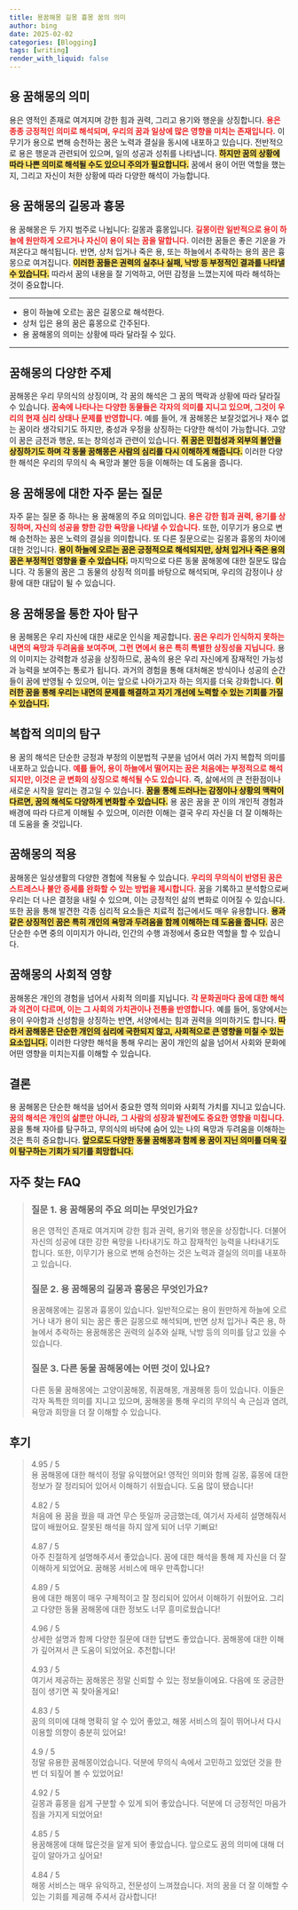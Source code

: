 ```yaml
---
title: 용꿈해몽 길몽 흉몽 꿈의 의미
author: bing
date: 2025-02-02
categories: [Blogging]
tags: [writing]
render_with_liquid: false
---
```



<h2 id='용 꿈해몽의 의미'>용 꿈해몽의 의미</h2>

<p>용은 영적인 존재로 여겨지며 강한 힘과 권력, 그리고 용기와 행운을 상징합니다. <b><span style="color: #ee2323;">용은 종종 긍정적인 의미로 해석되며, 우리의 꿈과 일상에 많은 영향을 미치는 존재입니다.</span></b> 이무기가 용으로 변해 승천하는 꿈은 노력과 결실을 동시에 내포하고 있습니다. 전반적으로 용은 행운과 관련되어 있으며, 일의 성공과 성취를 나타냅니다. <b><span style="background-color: #ffe066;">하지만 꿈의 상황에 따라 나쁜 의미로 해석될 수도 있으니 주의가 필요합니다.</span></b> 꿈에서 용이 어떤 역할을 했는지, 그리고 자신이 처한 상황에 따라 다양한 해석이 가능합니다.</p>

<h2 id='용 꿈해몽의 길몽과 흉몽'>용 꿈해몽의 길몽과 흉몽</h2>

<p>용 꿈해몽은 두 가지 범주로 나뉩니다: 길몽과 흉몽입니다. <b><span style="color: #ee2323;">길몽이란 일반적으로 용이 하늘에 원만하게 오르거나 자신이 용이 되는 꿈을 말합니다.</span></b> 이러한 꿈들은 좋은 기운을 가져온다고 해석됩니다. 반면, 상처 입거나 죽은 용, 또는 하늘에서 추락하는 용의 꿈은 흉몽으로 여겨집니다. <b><span style="background-color: #ffe066;">이러한 꿈들은 권력의 실추나 실패, 낙방 등 부정적인 결과를 나타낼 수 있습니다.</span></b> 따라서 꿈의 내용을 잘 기억하고, 어떤 감정을 느꼈는지에 따라 해석하는 것이 중요합니다.</p>

<hr />

<ul>
    <li>용이 하늘에 오르는 꿈은 길몽으로 해석한다.</li>
    <li>상처 입은 용의 꿈은 흉몽으로 간주된다.</li>
    <li>용 꿈해몽의 의미는 상황에 따라 달라질 수 있다.</li>
</ul>

<hr />

<h2 id='꿈해몽의 다양한 주제'>꿈해몽의 다양한 주제</h2>

<p>꿈해몽은 우리 무의식의 상징이며, 각 꿈의 해석은 그 꿈의 맥락과 상황에 따라 달라질 수 있습니다. <b><span style="color: #ee2323;">꿈속에 나타나는 다양한 동물들은 각자의 의미를 지니고 있으며, 그것이 우리의 현재 심리 상태나 문제를 반영합니다.</span></b> 예를 들어, 개 꿈해몽은 보잘것없거나 재수 없는 꿈이라 생각되기도 하지만, 충성과 우정을 상징하는 다양한 해석이 가능합니다. 고양이 꿈은 금전과 행운, 또는 창의성과 관련이 있습니다. <b><span style="background-color: #ffe066;">쥐 꿈은 민첩성과 외부의 불안을 상징하기도 하며 각 동물 꿈해몽은 사람의 심리를 다시 이해하게 해줍니다.</span></b> 이러한 다양한 해석은 우리의 무의식 속 욕망과 불안 등을 이해하는 데 도움을 줍니다.</p>

<h2 id='용 꿈해몽에 대한 자주 묻는 질문'>용 꿈해몽에 대한 자주 묻는 질문</h2>

<p>자주 묻는 질문 중 하나는 용 꿈해몽의 주요 의미입니다. <b><span style="color: #ee2323;">용은 강한 힘과 권력, 용기를 상징하며, 자신의 성공을 향한 강한 욕망을 나타낼 수 있습니다.</span></b> 또한, 이무기가 용으로 변해 승천하는 꿈은 노력의 결실을 의미합니다. 또 다른 질문으로는 길몽과 흉몽의 차이에 대한 것입니다. <b><span style="background-color: #ffe066;">용이 하늘에 오르는 꿈은 긍정적으로 해석되지만, 상처 입거나 죽은 용의 꿈은 부정적인 영향을 줄 수 있습니다.</span></b> 마지막으로 다른 동물 꿈해몽에 대한 질문도 많습니다. 각 동물의 꿈은 그 동물의 상징적 의미를 바탕으로 해석되며, 우리의 감정이나 상황에 대한 대답이 될 수 있습니다.</p>

<h2 id='용 꿈해몽을 통한 자아 탐구'>용 꿈해몽을 통한 자아 탐구</h2>

<p>용 꿈해몽은 우리 자신에 대한 새로운 인식을 제공합니다. <b><span style="color: #ee2323;">꿈은 우리가 인식하지 못하는 내면의 욕망과 두려움을 보여주며, 그런 면에서 용은 특히 특별한 상징성을 지닙니다.</span></b> 용의 이미지는 강력함과 성공을 상징하므로, 꿈속의 용은 우리 자신에게 잠재적인 가능성과 능력을 보여주는 통로가 됩니다. 과거의 경험을 통해 대처해온 방식이나 성공의 순간들이 꿈에 반영될 수 있으며, 이는 앞으로 나아가고자 하는 의지를 더욱 강화합니다. <b><span style="background-color: #ffe066;">이러한 꿈을 통해 우리는 내면의 문제를 해결하고 자기 개선에 노력할 수 있는 기회를 가질 수 있습니다.</span></b></p>

<h2 id='복합적 의미의 탐구'>복합적 의미의 탐구</h2>

<p>용 꿈의 해석은 단순한 긍정과 부정의 이분법적 구분을 넘어서 여러 가지 복합적 의미를 내포하고 있습니다. <b><span style="color: #ee2323;">예를 들어, 용이 하늘에서 떨어지는 꿈은 처음에는 부정적으로 해석되지만, 이것은 곧 변화의 상징으로 해석될 수도 있습니다.</span></b> 즉, 삶에서의 큰 전환점이나 새로운 시작을 알리는 경고일 수 있습니다. <b><span style="background-color: #ffe066;">꿈을 통해 드러나는 감정이나 상황의 맥락이 다르면, 꿈의 해석도 다양하게 변화할 수 있습니다.</span></b> 용 꿈은 꿈을 꾼 이의 개인적 경험과 배경에 따라 다르게 이해될 수 있으며, 이러한 이해는 결국 우리 자신을 더 잘 이해하는 데 도움을 줄 것입니다.</p>

<h2 id='꿈해몽의 적용'>꿈해몽의 적용</h2>

<p>꿈해몽은 일상생활의 다양한 경험에 적용될 수 있습니다. <b><span style="color: #ee2323;">우리의 무의식이 반영된 꿈은 스트레스나 불안 증세를 완화할 수 있는 방법을 제시합니다.</span></b> 꿈을 기록하고 분석함으로써 우리는 더 나은 결정을 내릴 수 있으며, 이는 긍정적인 삶의 변화로 이어질 수 있습니다. 또한 꿈을 통해 발견한 각종 심리적 요소들은 치료적 접근에서도 매우 유용합니다. <b><span style="background-color: #ffe066;">용과 같은 상징적인 꿈은 특히 개인의 욕망과 두려움을 함께 이해하는 데 도움을 줍니다.</span></b> 꿈은 단순한 수면 중의 이미지가 아니라, 인간의 수행 과정에서 중요한 역할을 할 수 있습니다.</p>

<h2 id='꿈해몽의 사회적 영향'>꿈해몽의 사회적 영향</h2>

<p>꿈해몽은 개인의 경험을 넘어서 사회적 의미를 지닙니다. <b><span style="color: #ee2323;">각 문화권마다 꿈에 대한 해석과 의견이 다르며, 이는 그 사회의 가치관이나 전통을 반영합니다.</span></b> 예를 들어, 동양에서는 용이 우아함과 신성함을 상징하는 반면, 서양에서는 힘과 권력을 의미하기도 합니다. <b><span style="background-color: #ffe066;">따라서 꿈해몽은 단순한 개인의 심리에 국한되지 않고, 사회적으로 큰 영향을 미칠 수 있는 요소입니다.</span></b> 이러한 다양한 해석을 통해 우리는 꿈이 개인의 삶을 넘어서 사회와 문화에 어떤 영향을 미치는지를 이해할 수 있습니다.</p>

<h2 id='결론'>결론</h2>

<p>용 꿈해몽은 단순한 해석을 넘어서 중요한 영적 의미와 사회적 가치를 지니고 있습니다. <b><span style="color: #ee2323;">꿈의 해석은 개인의 삶뿐만 아니라, 그 사람의 성장과 발전에도 중요한 영향을 미칩니다.</span></b> 꿈을 통해 자아를 탐구하고, 무의식의 바닥에 숨어 있는 나의 욕망과 두려움을 이해하는 것은 특히 중요합니다. <b><span style="background-color: #ffe066;">앞으로도 다양한 동물 꿈해몽과 함께 용 꿈이 지닌 의미를 더욱 깊이 탐구하는 기회가 되기를 희망합니다.</span></b></p>


<h2 id='자주_찾는_FAQ'>자주 찾는 FAQ</h2>
<div itemscope="" itemtype="https://schema.org/FAQPage"> 
<blockquote> 
<div itemscope="" itemprop="mainEntity" itemtype="https://schema.org/Question"> 
<h3 itemprop="name">질문 1. 용 꿈해몽의 주요 의미는 무엇인가요?</h3> 
<div itemscope="" itemprop="acceptedAnswer" itemtype="https://schema.org/Answer"> 
<span itemprop="text"> 
<p>용은 영적인 존재로 여겨지며 강한 힘과 권력, 용기와 행운을 상징합니다. 더불어 자신의 성공에 대한 강한 욕망을 나타내기도 하고 잠재적인 능력을 나타내기도 합니다. 또한, 이무기가 용으로 변해 승천하는 것은 노력과 결실의 의미를 내포하고 있습니다.</p> 
</span> 
</div> 
</div> 

<div itemscope="" itemprop="mainEntity" itemtype="https://schema.org/Question"> 
<h3 itemprop="name">질문 2. 용 꿈해몽의 길몽과 흉몽은 무엇인가요?</h3> 
<div itemscope="" itemprop="acceptedAnswer" itemtype="https://schema.org/Answer"> 
<span itemprop="text"> 
<p>용꿈해몽에는 길몽과 흉몽이 있습니다. 일반적으로는 용이 원만하게 하늘에 오르거나 내가 용이 되는 꿈은 좋은 길몽으로 해석되며, 반면 상처 입거나 죽은 용, 하늘에서 추락하는 용꿈해몽은 권력의 실추와 실패, 낙방 등의 의미를 담고 있을 수 있습니다.</p> 
</span> 
</div> 
</div> 

<div itemscope="" itemprop="mainEntity" itemtype="https://schema.org/Question"> 
<h3 itemprop="name">질문 3. 다른 동물 꿈해몽에는 어떤 것이 있나요?</h3> 
<div itemscope="" itemprop="acceptedAnswer" itemtype="https://schema.org/Answer"> 
<span itemprop="text"> 
<p>다른 동물 꿈해몽에는 고양이꿈해몽, 쥐꿈해몽, 개꿈해몽 등이 있습니다. 이들은 각자 독특한 의미를 지니고 있으며, 꿈해몽을 통해 우리의 무의식 속 근심과 염려, 욕망과 희망을 더 잘 이해할 수 있습니다.</p> 
</span> 
</div> 
</div> 
</blockquote> 
</div>
<h2 id='후기'>후기</h2>
<div itemscope itemtype="https://schema.org/Product">
  <blockquote>
  <div itemprop="review" itemscope itemtype="https://schema.org/Review">
      <div itemprop="reviewRating" itemscope itemtype="https://schema.org/Rating"> <span itemprop="ratingValue">4.95</span> / <span itemprop="bestRating">5</span> </div>
      <span itemprop="reviewBody">용 꿈해몽에 대한 해석이 정말 유익했어요! 영적인 의미와 함께 길몽, 흉몽에 대한 정보가 잘 정리되어 있어서 이해하기 쉬웠습니다. 도움 많이 됐습니다!</span>
  </div>
  <br>
  <div itemprop="review" itemscope itemtype="https://schema.org/Review">
      <div itemprop="reviewRating" itemscope itemtype="https://schema.org/Rating"> <span itemprop="ratingValue">4.82</span> / <span itemprop="bestRating">5</span> </div>
      <span itemprop="reviewBody">처음에 용 꿈을 꿨을 때 과연 무슨 뜻일까 궁금했는데, 여기서 자세히 설명해줘서 많이 배웠어요. 잘못된 해석을 하지 않게 되어 너무 기뻐요!</span>
  </div>
  <br>
  <div itemprop="review" itemscope itemtype="https://schema.org/Review">
      <div itemprop="reviewRating" itemscope itemtype="https://schema.org/Rating"> <span itemprop="ratingValue">4.87</span> / <span itemprop="bestRating">5</span> </div>
      <span itemprop="reviewBody">아주 친절하게 설명해주셔서 좋았습니다. 꿈에 대한 해석을 통해 제 자신을 더 잘 이해하게 되었어요. 꿈해몽 서비스에 매우 만족합니다!</span>
  </div>
  <br>
  <div itemprop="review" itemscope itemtype="https://schema.org/Review">
      <div itemprop="reviewRating" itemscope itemtype="https://schema.org/Rating"> <span itemprop="ratingValue">4.89</span> / <span itemprop="bestRating">5</span> </div>
      <span itemprop="reviewBody">용에 대한 해몽이 매우 구체적이고 잘 정리되어 있어서 이해하기 쉬웠어요. 그리고 다양한 동물 꿈해몽에 대한 정보도 너무 흥미로웠습니다!</span>
  </div>
  <br>
  <div itemprop="review" itemscope itemtype="https://schema.org/Review">
      <div itemprop="reviewRating" itemscope itemtype="https://schema.org/Rating"> <span itemprop="ratingValue">4.96</span> / <span itemprop="bestRating">5</span> </div>
      <span itemprop="reviewBody">상세한 설명과 함께 다양한 질문에 대한 답변도 좋았습니다. 꿈해몽에 대한 이해가 깊어져서 큰 도움이 되었어요. 추천합니다!</span>
  </div>
  <br>
  <div itemprop="review" itemscope itemtype="https://schema.org/Review">
      <div itemprop="reviewRating" itemscope itemtype="https://schema.org/Rating"> <span itemprop="ratingValue">4.93</span> / <span itemprop="bestRating">5</span> </div>
      <span itemprop="reviewBody">여기서 제공하는 꿈해몽은 정말 신뢰할 수 있는 정보들이에요. 다음에 또 궁금한 점이 생기면 꼭 찾아올게요!</span>
  </div>
  <br>
  <div itemprop="review" itemscope itemtype="https://schema.org/Review">
      <div itemprop="reviewRating" itemscope itemtype="https://schema.org/Rating"> <span itemprop="ratingValue">4.83</span> / <span itemprop="bestRating">5</span> </div>
      <span itemprop="reviewBody">꿈의 의미에 대해 명확히 알 수 있어 좋았고, 해몽 서비스의 질이 뛰어나서 다시 이용할 의향이 충분히 있어요!</span>
  </div>
  <br>
  <div itemprop="review" itemscope itemtype="https://schema.org/Review">
      <div itemprop="reviewRating" itemscope itemtype="https://schema.org/Rating"> <span itemprop="ratingValue">4.9</span> / <span itemprop="bestRating">5</span> </div>
      <span itemprop="reviewBody">정말 유용한 꿈해몽이었습니다. 덕분에 무의식 속에서 고민하고 있었던 것을 한 번 더 되짚어 볼 수 있었어요!</span>
  </div>
  <br>
  <div itemprop="review" itemscope itemtype="https://schema.org/Review">
      <div itemprop="reviewRating" itemscope itemtype="https://schema.org/Rating"> <span itemprop="ratingValue">4.92</span> / <span itemprop="bestRating">5</span> </div>
      <span itemprop="reviewBody">길몽과 흉몽을 쉽게 구분할 수 있게 되어 좋았습니다. 덕분에 더 긍정적인 마음가짐을 가지게 되었어요!</span>
  </div>
  <br>
  <div itemprop="review" itemscope itemtype="https://schema.org/Review">
      <div itemprop="reviewRating" itemscope itemtype="https://schema.org/Rating"> <span itemprop="ratingValue">4.85</span> / <span itemprop="bestRating">5</span> </div>
      <span itemprop="reviewBody">용꿈해몽에 대해 많은것을 알게 되어 좋았습니다. 앞으로도 꿈의 의미에 대해 더 깊이 알아가고 싶어요!</span>
  </div>
  <br>
  <div itemprop="review" itemscope itemtype="https://schema.org/Review">
      <div itemprop="reviewRating" itemscope itemtype="https://schema.org/Rating"> <span itemprop="ratingValue">4.84</span> / <span itemprop="bestRating">5</span> </div>
      <span itemprop="reviewBody">해몽 서비스는 매우 유익하고, 전문성이 느껴졌습니다. 저의 꿈을 더 잘 이해할 수 있는 기회를 제공해 주셔서 감사합니다!</span>
  </div>
  </blockquote>
</div>
